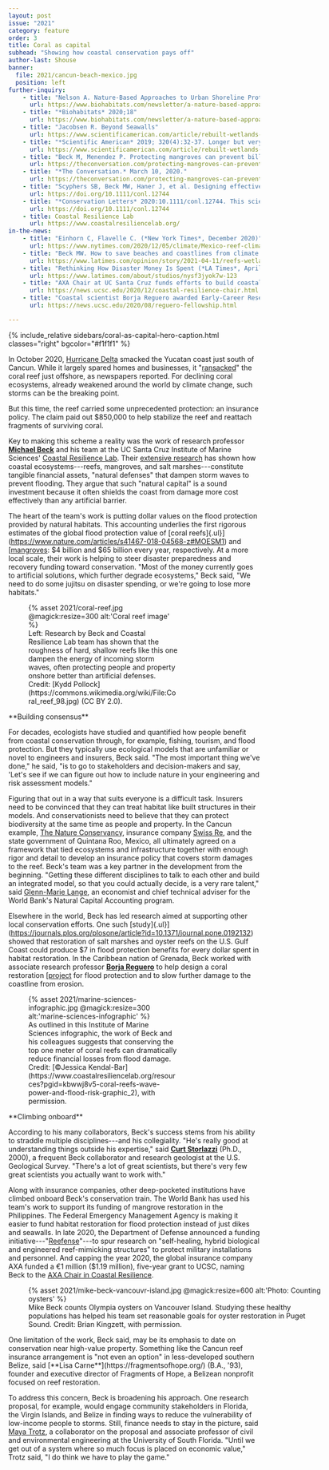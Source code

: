 ```yaml
---
layout: post
issue: "2021"
category: feature
order: 3
title: Coral as capital
subhead: "Showing how coastal conservation pays off"
author-last: Shouse
banner:
  file: 2021/cancun-beach-mexico.jpg
  position: left
further-inquiry:
    - title: "Nelson A. Nature-Based Approaches to Urban Shoreline Protection"
      url: https://www.biohabitats.com/newsletter/a-nature-based-approaches-to-urban-shoreline-protection/expert-qa-dr-michael-beck/
    - title: "*Biohabitats* 2020;18"
      url: https://www.biohabitats.com/newsletter/a-nature-based-approaches-to-urban-shoreline-protection/expert-qa-dr-michael-beck/
    - title: "Jacobsen R. Beyond Seawalls"
      url: https://www.scientificamerican.com/article/rebuilt-wetlands-can-protect-shorelines-better-than-walls/
    - title: "*Scientific American* 2019; 320(4):32-37. Longer but very readable article focused on the benefits of rebuilt wetlands."
      url: https://www.scientificamerican.com/article/rebuilt-wetlands-can-protect-shorelines-better-than-walls/
    - title: "Beck M, Menendez P. Protecting mangroves can prevent billions of dollars in global flooding damage every year"
      url: https://theconversation.com/protecting-mangroves-can-prevent-billions-of-dollars-in-global-flooding-damage-every-year-132424
    - title: "*The Conversation.* March 10, 2020."
      url: https://theconversation.com/protecting-mangroves-can-prevent-billions-of-dollars-in-global-flooding-damage-every-year-132424
    - title: "Scyphers SB, Beck MW, Haner J, et al. Designing effective incentives to reverse coastal habitat degradation along residential shorelines"
      url: https://doi.org/10.1111/conl.12744
    - title: "*Conservation Letters* 2020:10.1111/conl.12744. This scientific article looks at [the attitudes, beliefs, and decisions of waterfront homeowners with a goal of identifying effective incentives for living shorelines.]"
      url: https://doi.org/10.1111/conl.12744
    - title: Coastal Resilience Lab
      url: https://www.coastalresiliencelab.org/
in-the-news:
    - title: "Einhorn C, Flavelle C. (*New York Times*, December 2020)"
      url: https://www.nytimes.com/2020/12/05/climate/Mexico-reef-climate-change.html?referringSource=articleShare
    - title: "Beck MW. How to save beaches and coastlines from climate change disasters"
      url: https://www.latimes.com/opinion/story/2021-04-11/reefs-wetlands-mangrove-coastline-defense-restoration
    - title: "Rethinking How Disaster Money Is Spent (*LA Times*, April 2021)"
      url: https://www.latimes.com/about/studios/nysf3jyok7w-123
    - title: "AXA Chair at UC Santa Cruz funds efforts to build coastal resilience naturally. (UCSC News, December 2020)"
      url: https://news.ucsc.edu/2020/12/coastal-resilience-chair.html
    - title: "Coastal scientist Borja Reguero awarded Early-Career Research Fellowship (UCSC News, August 2020)"
      url: https://news.ucsc.edu/2020/08/reguero-fellowship.html

---
```

{% include_relative sidebars/coral-as-capital-hero-caption.html classes="right" bgcolor="#f1f1f1" %}

In October 2020, [Hurricane Delta](https://www.washingtonpost.com/weather/2020/10/12/hurricane-delta-winds-surge-rain/) smacked the Yucatan coast just south of Cancun. While it largely spared homes and businesses, it "[ransacked](https://www.nytimes.com/2020/12/05/climate/Mexico-reef-climate-change.html)" the coral reef just offshore, as newspapers reported. For declining coral ecosystems, already weakened around the world by climate change, such storms can be the breaking point.

But this time, the reef carried some unprecedented protection: an insurance policy. The claim paid out \$850,000 to help stabilize the reef and reattach fragments of surviving coral.

Key to making this scheme a reality was the work of research professor [**Michael Beck**](https://ims-new.ucsc.edu/people/affiliated-faculty.php?uid=mwbeck) and his team at the UC Santa Cruz Institute of Marine Sciences' [Coastal Resilience Lab](https://www.coastalresiliencelab.org/). Their [extensive research](https://www.coastalresiliencelab.org/) has shown how coastal ecosystems---reefs, mangroves, and salt marshes---constitute tangible financial assets, "natural defenses" that dampen storm waves to prevent flooding. They argue that such "natural capital" is a sound investment because it often shields the coast from damage more cost effectively than any artificial barrier.

The heart of the team's work is putting dollar values on the flood protection provided by natural habitats. This accounting underlies the first rigorous estimates of the global flood protection value of [coral reefs]{.ul}](https://www.nature.com/articles/s41467-018-04568-z#MOESM1) and [[mangroves](https://www.nature.com/articles/s41598-020-61136-6): \$4 billion and \$65 billion every year, respectively. At a more local scale, their work is helping to steer disaster preparedness and recovery funding toward conservation. "Most of the money currently goes to artificial solutions, which further degrade ecosystems," Beck said, "We need to do some jujitsu on disaster spending, or we're going to lose more habitats."
<figure class="left" style="width:300px;">
  {% asset 2021/coral-reef.jpg @magick:resize=300 alt:'Coral reef image' %}<figcaption markdown="span">Left: Research by Beck and Coastal Resilience Lab team has shown that the roughness of hard, shallow reefs like this one dampen the energy of incoming storm waves, often protecting people and property onshore better than artificial defenses. Credit: [Kydd Pollock](https://commons.wikimedia.org/wiki/File:Coral_reef_98.jpg) (CC BY 2.0).</figcaption>
</figure>
**Building consensus**

For decades, ecologists have studied and quantified how people benefit from coastal conservation through, for example, fishing, tourism, and flood protection. But they typically use ecological models that are unfamiliar or novel to engineers and insurers, Beck said. "The most important thing we've done," he said, "is to go to stakeholders and decision-makers and say, 'Let's see if we can figure out how to include nature in your engineering and risk assessment models."

Figuring that out in a way that suits everyone is a difficult task. Insurers need to be convinced that they can treat habitat like built structures in their models. And conservationists need to believe that they can protect biodiversity at the same time as people and property. In the Cancun example, [The Nature Conservancy](https://www.nature.org/en-us/), insurance company [Swiss Re](https://www.swissre.com/), and the state government of Quintana Roo, Mexico, all ultimately agreed on a framework that tied ecosystems and infrastructure together with enough rigor and detail to develop an insurance policy that covers storm damages to the reef. Beck's team was a key partner in the development from the beginning. "Getting these different disciplines to talk to each other and build an integrated model, so that you could actually decide, is a very rare talent," said [Glenn-Marie Lange](https://blogs.worldbank.org/team/glenn-marie-lange), an economist and chief technical adviser for the World Bank's Natural Capital Accounting program.

Elsewhere in the world, Beck has led research aimed at supporting other local conservation efforts. One such [study]{.ul}](https://journals.plos.org/plosone/article?id=10.1371/journal.pone.0192132) showed that restoration of salt marshes and oyster reefs on the U.S. Gulf Coast could produce \$7 in flood protection benefits for every dollar spent in habitat restoration. In the Caribbean nation of Grenada, Beck worked with associate research professor [**Borja Reguero**](https://news.ucsc.edu/2020/08/reguero-fellowship.html) to help design a coral restoration [[project](https://news.ucsc.edu/2018/02/coral-reefs.html) for flood protection and to slow further damage to the coastline from erosion.
<figure class="" style="width:300px;">
  {% asset 2021/marine-sciences-infographic.jpg @magick:resize=300 alt:'marine-sciences-infographic' %}<figcaption markdown="span">As outlined in this Institute of Marine Sciences infographic, the work of Beck and his colleagues suggests that conserving the top one meter of coral reefs can dramatically reduce financial losses from flood damage. Credit: [©Jessica Kendal-Bar](https://www.coastalresiliencelab.org/resources?pgid=kbwwj8v5-coral-reefs-wave-power-and-flood-risk-graphic_2), with permission.</figcaption>
</figure>
**Climbing onboard**

According to his many collaborators, Beck's success stems from his ability to straddle multiple disciplines---and his collegiality. "He's really good at understanding things outside his expertise," said [**Curt Storlazzi**](https://www.usgs.gov/staff-profiles/curt-storlazzi?qt-staff_profile_science_products=0#qt-staff_profile_science_products) (Ph.D., 2000), a frequent Beck collaborator and research geologist at the U.S. Geological Survey. "There\'s a lot of great scientists, but there's very few great scientists you actually want to work with."

Along with insurance companies, other deep-pocketed institutions have climbed onboard Beck's conservation train. The World Bank has used his team's work to support its funding of mangrove restoration in the Philippines. The Federal Emergency Management Agency is making it easier to fund habitat restoration for flood protection instead of just dikes and seawalls. In late 2020, the Department of Defense announced a funding initiative---"[Reefense](https://www.darpa.mil/news-events/2020-12-17)"---to spur research on "self-healing, hybrid biological and engineered reef-mimicking structures" to protect military installations and personnel. And capping the year 2020, the global insurance company AXA funded a €1 million (\$1.19 million), five-year grant to UCSC, naming Beck to the [AXA Chair in Coastal Resilience](https://news.ucsc.edu/2020/12/coastal-resilience-chair.html).

<figure class="" style="width:600px;">
  {% asset 2021/mike-beck-vancouvr-island.jpg @magick:resize=600 alt:'Photo: Counting oysters' %}<figcaption markdown="span">Mike Beck counts Olympia oysters on Vancouver Island. Studying these healthy populations has helped his team set reasonable goals for oyster restoration in Puget Sound. Credit: Brian Kingzett, with permission.</figcaption>
</figure>
One limitation of the work, Beck said, may be its emphasis to date on conservation near high-value property. Something like the Cancun reef insurance arrangement is "not even an option" in less-developed southern Belize, said [**Lisa Carne**](https://fragmentsofhope.org/) (B.A., '93), founder and executive director of Fragments of Hope, a Belizean nonprofit focused on reef restoration.

To address this concern, Beck is broadening his approach. One research proposal, for example, would engage community stakeholders in Florida, the Virgin Islands, and Belize in finding ways to reduce the vulnerability of low-income people to storms. Still, finance needs to stay in the picture, said [Maya Trotz](https://waterinstitute.usf.edu/bio/263/maya-trotz), a collaborator on the proposal and associate professor of civil and environmental engineering at the University of South Florida. "Until we get out of a system where so much focus is placed on economic value," Trotz said, "I do think we have to play the game."

